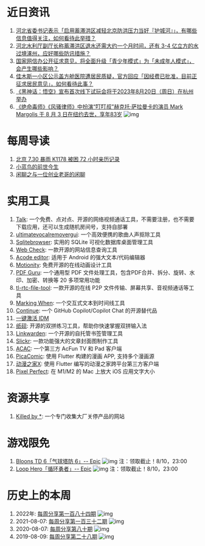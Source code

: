 # 近日资讯

1. [河北省委书记表示「启用蓄滞洪区减轻北京防洪压力当好『护城河』」，有哪些信息值得关注，如何看待此举措？](https://www.zhihu.com/question/615389425)
2. [河北水利厅副厅长称蓄滞洪区退水还需大约一个月时间，还有 3-4 亿立方的水过境涿州，应好哪些防讯措施？](https://www.zhihu.com/question/615374667)
3. [国家网信办公开征求意见，将全面升级「青少年模式」为「未成年人模式」，会产生哪些影响？](https://www.zhihu.com/question/615200989)
4. [佳木斯一小区公示盖方舱医院遭居民质疑，官方回应「因经费已批准，目前正征求居民意见」，如何看待此事？](https://www.zhihu.com/question/615214410)
5. [《黑神话：悟空》宣布首次线下试玩会将于2023年8月20日（周日）在杭州举办](https://playtest.heishenhua.com/)
6. [《绝命毒师》《风骚律师》中扮演“叮叮叔”赫克托·萨拉曼卡的演员 Mark Margolis 于 8 月 3 日在纽约去世，享年83岁](https://twitter.com/BreakingBad/status/1687516246625964039)
![img](http://mmbiz.qpic.cn/sz_mmbiz_png/pDARXZuibAKRWqaCT7C5yO1O4Rocw2G5CRIpic1c6M3Gc2LdeYJnupmnFM7ASA7pgAic3EmQnwUxZIVtfOMxhSJyQ/640?wx_fmt=png)

# 每周导读

1. [北京 7.30 暴雨 K1178 被困 72 小时亲历记录](https://zhuanlan.zhihu.com/p/647596639)
2. [小蓝鸟的前世今生](https://weibo.com/1560906700/NbFH2iShg)
3. [闲聊之与一位创业老哥的闲聊](https://mp.weixin.qq.com/s/OprIOMBJqAcb_F6NZ50_ag)

# 实用工具

1. [Talk](https://github.com/vasanthv/talk): 一个免费、点对点、开源的网络视频通话工具，不需要注册，也不需要下载应用，还可以生成随机房间号，支持自部署
2. [ultimatevocalremovergui](https://github.com/Anjok07/ultimatevocalremovergui): 一个高效便携的歌曲人声抠除工具
3. [Sqlitebrowser](https://github.com/sqlitebrowser/sqlitebrowser): 实用的 SQLite 可视化数据库桌面管理工具
4. [Web Check](https://github.com/lissy93/web-check): 一款开源的网站信息查询工具
5. [Acode editor](https://github.com/deadlyjack/Acode): 适用于 Android 的强大文本/代码编辑器 
6. [Motionity](https://github.com/alyssaxuu/motionity): 免费开源的在线动画设计工具
7. [PDF Guru](https://github.com/kevin2li/PDF-Guru): 一个通用型 PDF 文件处理工具，包含PDF合并、拆分、旋转、水印、加密、转换等 20 多项常用功能
8. [tl-rtc-file-tool](https://github.com/tl-open-source/tl-rtc-file): 一款开源的在线 P2P 文件传输、屏幕共享、音视频通话等工具
9. [Marking When](https://github.com/mark-when/markwhen): 一个交互式文本到时间线工具
10. [Continue](https://github.com/continuedev/continue): 一个 GitHub Copilot/Copilot Chat 的开源替代品
11. [一键激活 IDM](https://github.com/lstprjct/IDM-Activation-Script)
12. [纸砚](https://github.com/Yidadaa/shuangpin): 开源的双拼练习工具，帮助你快速掌握双拼输入法
13. [Linkwarden](https://github.com/linkwarden/linkwarden): 一个开源的自托管书签管理工具
14. [Slickr](https://github.com/saviomartin/slickr): 一款功能强大的文章封面图制作工具
15. [ACAC](https://github.com/xiaye13579/ACAC): 一个第三方 AcFun TV 和 Pad 客户端
16. [PicaComic](https://github.com/wgh136/PicaComic): 使用 Flutter 构建的漫画 APP, 支持多个漫画源
17. [动漫之家X](https://github.com/xiaoyaocz/flutter_dmzj): 使用 Flutter 编写的动漫之家跨平台第三方客户端
18. [Pixel Perfect](https://github.com/cormiertyshawn895/PixelPerfect): 在 M1/M2 的 Mac 上放大 iOS 应用文字大小

# 资源共享

1. [Killed by *](https://killedby.tech/): 一个专门收集大厂关停产品的网站

# 游戏限免

1. [Bloons TD 6「气球塔防 6」-- Epic](https://store.epicgames.com/p/bloons-td-6-bf95a0)
![img](https://mmbiz.qpic.cn/sz_mmbiz_jpg/pDARXZuibAKRWqaCT7C5yO1O4Rocw2G5CpkPqIibsNPEf2pKHFqBPiaj5jsfTG65edR5riayBAxsvM3GoMnJhzAaiag/640?wx_fmt=jpeg)
注：领取截止！8/10，23:00
2. [Loop Hero「循环勇者」-- Epic](https://store.epicgames.com/p/loop-hero)
![img](https://mmbiz.qpic.cn/sz_mmbiz_jpg/pDARXZuibAKRWqaCT7C5yO1O4Rocw2G5CBTMl8RGs3cD51lIgqhtVh9AXoTicEs4AiczVibzaHnuCUUJvU9dibbLkhg/640?wx_fmt=jpeg)
注：领取截止！8/10，23:00

# 历史上的本周

1. 2022年: [每周分享第一百八十四期](https://mp.weixin.qq.com/s/LEb4XWDxix2LiMcYQSB5wQ)
![img](https://mmbiz.qpic.cn/sz_mmbiz_png/pDARXZuibAKSJCx7AsJibYyTuNroicPdvHichobiaImKCemAGuAPTLGPdYFwelgXwXtbPicZGS4mU7G4HlibJePZfSEDQ/640?wx_fmt=png&wxfrom=5&wx_lazy=1&wx_co=1)
2. 2021-08-07: [每周分享第一百三十二期](https://mp.weixin.qq.com/s/90UYbGkon9RA50gdVThyUw)
![img](https://mmbiz.qpic.cn/sz_mmbiz_jpg/pDARXZuibAKRnJU4icrnloj8gffn1YxRicsicXbuXrZdv61k4XUib3PDia7LaegavZsrSBiaOS2FPcQenSQLtphjbBjdA/640?wx_fmt=jpeg&wxfrom=5&wx_lazy=1&wx_co=1)
3. 2020-08-07: [每周分享第八十期](https://mp.weixin.qq.com/s/pT9g3eIQcS_usMtPqlFySA)
![img](https://mmbiz.qpic.cn/sz_mmbiz_jpg/pDARXZuibAKTmBYcqRdHyVkr4qwDe8j8zTICjKNWkaGBststjctOrAjLWCJW483Kv03v8bBwBw28TChlfp5E52g/640?wx_fmt=jpeg&wxfrom=5&wx_lazy=1&wx_co=1)
4. 2019-08-09: [每周分享第二十八期](https://mp.weixin.qq.com/s/OVpvnx27MYQF56xCjrs-jg)
![img](https://mmbiz.qpic.cn/mmbiz_jpg/pDARXZuibAKQ4JQrRlgtqL3EibbKunHmjvxrPsPfONWJzc86BTJ6vBILyQvsibqkwGe7icT8lRjeBKgpoL9MiaAZ7WA/640?wx_fmt=jpeg&wxfrom=5&wx_lazy=1&wx_co=1)
